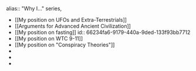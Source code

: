 alias:: "Why I..." series,

- [[My position on UFOs and Extra-Terrestrials]]
- [[Arguments for Advanced Ancient Civilization]]
- [[My position on fasting]]
  id:: 66234fa6-9179-440a-9ded-133f93bb7712
- [[My position on WTC 9-11]]
- [[My position on "Conspiracy Theories"]]
-
-
-